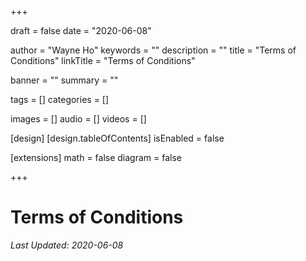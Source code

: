 +++

draft       = false
date        = "2020-06-08"

author      = "Wayne Ho"
keywords    = ""
description = ""
title       = "Terms of Conditions"
linkTitle   = "Terms of Conditions"

banner      = ""
summary     = ""

tags        = []
categories  = []

images      = []
audio       = []
videos      = []

[design]
    [design.tableOfContents]
        isEnabled = false

[extensions]
    math    = false
    diagram = false

+++

# Terms of Conditions

*Last Updated: 2020-06-08*
